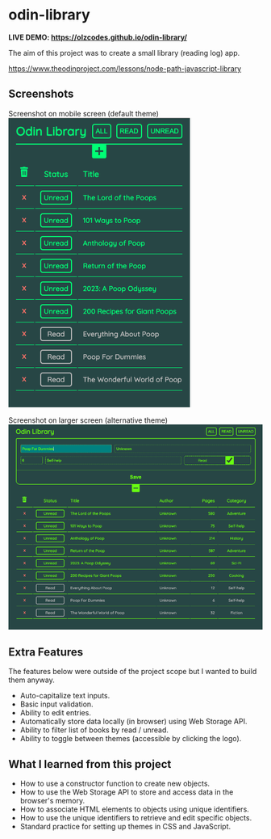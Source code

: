 # odin-library

**LIVE DEMO: https://olzcodes.github.io/odin-library/**

The aim of this project was to create a small library (reading log) app.

https://www.theodinproject.com/lessons/node-path-javascript-library

## Screenshots

Screenshot on mobile screen (default theme)
![screenshot on mobile screen](./screenshots/screenshot-mobile.png)

Screenshot on larger screen (alternative theme)
![screenshot on larger screen](./screenshots/screenshot-desktop.png)

## Extra Features

The features below were outside of the project scope but I wanted to build them anyway.

- Auto-capitalize text inputs.
- Basic input validation.
- Ability to edit entries.
- Automatically store data locally (in browser) using Web Storage API.
- Ability to filter list of books by read / unread.
- Ability to toggle between themes (accessible by clicking the logo).

## What I learned from this project

- How to use a constructor function to create new objects.
- How to use the Web Storage API to store and access data in the browser's memory.
- How to associate HTML elements to objects using unique identifiers.
- How to use the unique identifiers to retrieve and edit specific objects.
- Standard practice for setting up themes in CSS and JavaScript.
